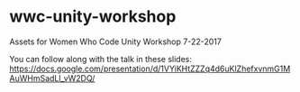 # wwc-unity-workshop
Assets for Women Who Code Unity Workshop 7-22-2017

You can follow along with the talk in these slides:
https://docs.google.com/presentation/d/1VYiKHtZZZq4d6uKlZhefxvnmG1MAuWHmSadLl_vW2DQ/



